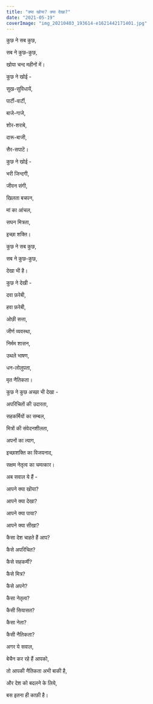 ```yaml
---
title: "क्या खोया? क्या देखा?"
date: "2021-05-19"
coverImage: "img_20210403_193614-e1621442171401.jpg"
---
```


कुछ ने सब कुछ,

सब ने कुछ-कुछ,

खोया चन्द महीनों में।  

  

कुछ ने खोई - 

सुख-सुविधायें,

पार्टी-वार्टी,

बाजे-गाजे,

शोर-शराबे,

दारू-बाजी,

सैर-सपाटॆ। 

  

कुछ ने खोई - 

भरी जिन्दगी,

जीवन संगी,

खिलता बचपन,

मां का आंचल,

सघन मित्रता,

इच्छा शक्ति। 

  

  

कुछ ने सब कुछ,

सब ने कुछ-कुछ,

देखा भी है। 

  

कुछ ने देखी - 

दवा फ़रेबी,

हवा फ़रेबी,

ओछी सत्ता,

जीर्ण व्यवस्था,

निर्मम शासन,

उथले भाषण,

धन-लोलुपता,

मृत नैतिकता।

  

कुछ ने कुछ अच्छा भी देखा - 

अपरिचितों की उदारता,

सहकर्मियों का सम्बल,

मित्रों की संवेदनशीलता,

अपनों का त्याग,

इच्छाशक्ति का विजयनाद,

सक्षम नेतृत्व का चमत्कार। 

  

  

अब सवाल ये हैं - 

आपने क्या खॊया?

आपने क्या देखा?

आपने क्या पाया?

आपने क्या सीखा?

  

कैसा देश चाहते हैं आप?

कैसे अपरिचित?

कैसे सहकर्मी?

कैसे मित्र?

कैसे अपने?

कैसा नेतृत्व?

कैसी सियासत?

कैसा नेता?

कैसी नैतिकता?

  

  

अगर ये सवाल,

बेचैन कर रहे हैं आपको,

तो आपकी नैतिकता अभी बाकी है,

और देश को बदलने के लिये,

बस इतना ही काफ़ी है।
